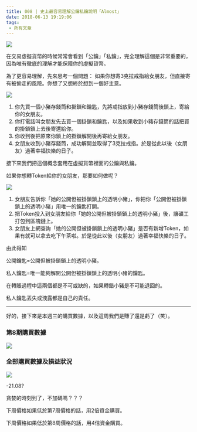 ```yaml
---
title: 008 | 史上最容易理解公鑰私鑰說明「Almost」
date: 2018-06-13 19:19:06
tags:
 - 所有文章
---
```

![](https://firebasestorage.googleapis.com/v0/b/blog-1f60b.appspot.com/o/008-p0.png?alt=media&token=9bba56b3-d210-42fb-8e0d-ed18db9bb375)

在交易虛擬貨幣的時候常常會看到「公鑰」「私鑰」，完全理解這個是非常重要的，因為唯有徹底的理解才能保障你的虛擬貨幣。

為了更容易理解，先來思考一個問題：
如果你想寄3克拉戒指給女朋友，但直接寄有被偷走的風險。你想了又想終於想到一個好主意。

![](https://firebasestorage.googleapis.com/v0/b/blog-1f60b.appspot.com/o/008-p1.png?alt=media&token=407bfc3d-c44b-47f1-902a-a739d8b94dc9)

1. 你先買一個小豬存錢筒和掛鎖和鑰匙，先將戒指放到小豬存錢筒後鎖上，寄給你的女朋友。
2. 你打電話叫女朋友先去買一個掛鎖和鑰匙，以及如果收到小豬存錢筒的話把買的掛鎖鎖上去後寄還給你。
3. 你收到後把原來你鎖上的掛鎖解開後再寄給女朋友。
4. 女朋友收到小豬存錢筒，成功解開並取得了3克拉戒指。於是從此以後（女朋友）過著幸福快樂的日子。

接下來我們把這個概念套用在虛擬貨幣裡面的公鑰與私鑰。

如果你想轉Token給你的女朋友，那要如何做呢？

![](https://firebasestorage.googleapis.com/v0/b/blog-1f60b.appspot.com/o/008-p2.png?alt=media&token=c75f0816-89b0-4f51-a8e9-d8b6c325dc99)

1. 女朋友告訴你「她的公開但被掛鎖鎖上的透明小豬」，你把你「公開但被掛鎖鎖上的透明小豬」用唯一的鑰匙打開。
2. 把Token投入到女朋友給你「她的公開但被掛鎖鎖上的透明小豬」後，讓礦工打包到區塊鏈上。
3. 女朋友上網查詢「她的公開但被掛鎖鎖上的透明小豬」是否有新增Token，如果有就可以拿去吃下午茶啦。於是從此以後（女朋友）過著幸福快樂的日子。

由此得知

公開鑰匙=公開但被掛鎖鎖上的透明小豬。

私人鑰匙=唯一能夠解開公開但被掛鎖鎖上的透明小豬的鑰匙。

在轉賬過程中這兩個都是不可或缺的，如果轉錯小豬是不可能退回的。

私人鑰匙丟失或洩露都是自己的責任。

***

好的，接下來是本週三的購買數據，以及這周我們是賺了還是虧了（笑）。

### 第8期購買數據

![](https://firebasestorage.googleapis.com/v0/b/blog-1f60b.appspot.com/o/%E8%B4%AD%E4%B9%B0%E6%95%B0%E6%8D%AE008.png?alt=media&token=62b1aaf9-66e8-4ab1-8b8d-46b22c21ee25)

### 全部購買數據及損益狀況
![](https://firebasestorage.googleapis.com/v0/b/blog-1f60b.appspot.com/o/%E5%85%A8%E9%83%A8%E8%B4%AD%E4%B9%B0%E6%95%B0%E6%8D%AE%E5%8F%8A%E6%8D%9F%E7%9B%8A%E7%8A%B6%E5%86%B5008.png?alt=media&token=25c96c55-5c87-49fc-93f4-c475432448c2)

-21.08?

貪婪的時刻到了，不加碼嗎？？？

下周價格如果低於第7周價格的話，用2倍資金購買。

下周價格如果低於第8周價格的話，用4倍資金購買。

